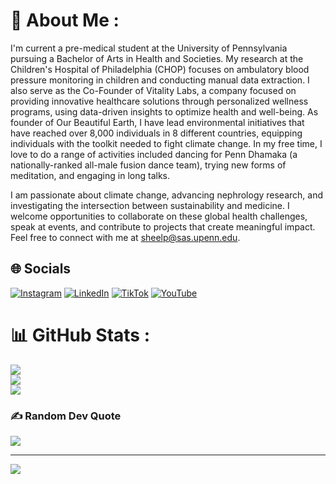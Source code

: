 # 💫 About Me :
I'm current a pre-medical student at the University of Pennsylvania pursuing a Bachelor of Arts in Health and Societies. 
My research at the Children's Hospital of Philadelphia (CHOP) focuses on ambulatory blood pressure monitoring in children and conducting manual data extraction. 
I also serve as the Co-Founder of Vitality Labs, a company focused on providing innovative healthcare solutions through personalized wellness programs, using data-driven insights to optimize health and well-being.
As founder of Our Beautiful Earth, I have lead environmental initiatives that have reached over 8,000 individuals in 8 different countries, equipping individuals with the toolkit needed to fight climate change. 
In my free time, I love to do a range of activities included dancing for Penn Dhamaka (a nationally-ranked all-male fusion dance team), trying new forms of meditation, and engaging in long talks. 

I am passionate about climate change, advancing nephrology research, and investigating the intersection between sustainability and medicine. 
I welcome opportunities to collaborate on these global health challenges, speak at events, and contribute to projects that create meaningful impact. 
Feel free to connect with me at sheelp@sas.upenn.edu.


## 🌐 Socials
[![Instagram](https://img.shields.io/badge/Instagram-%23E4405F.svg?logo=Instagram&logoColor=white)](https://instagram.com/the.real.sheel) [![LinkedIn](https://img.shields.io/badge/LinkedIn-%230077B5.svg?logo=linkedin&logoColor=white)](https://linkedin.com/in/sheelpatelnc) [![TikTok](https://img.shields.io/badge/TikTok-%23000000.svg?logo=TikTok&logoColor=white)](https://tiktok.com/@therealsheel1) [![YouTube](https://img.shields.io/badge/YouTube-%23FF0000.svg?logo=YouTube&logoColor=white)](https://youtube.com/c/sheelpatel331) 
# 📊 GitHub Stats :
![](https://github-readme-stats.vercel.app/api?username=sheelp727&theme=gotham&hide_border=false&include_all_commits=false&count_private=false)<br/>
![](https://github-readme-streak-stats.herokuapp.com/?user=sheelp727&theme=gotham&hide_border=false)<br/>
![](https://github-readme-stats.vercel.app/api/top-langs/?username=sheelp727&theme=gotham&hide_border=false&include_all_commits=false&count_private=false&layout=compact)

### ✍️ Random Dev Quote
![](https://quotes-github-readme.vercel.app/api?type=horizontal&theme=radical)

---
[![](https://visitcount.itsvg.in/api?id=sheelp727&icon=0&color=0)](https://visitcount.itsvg.in)




